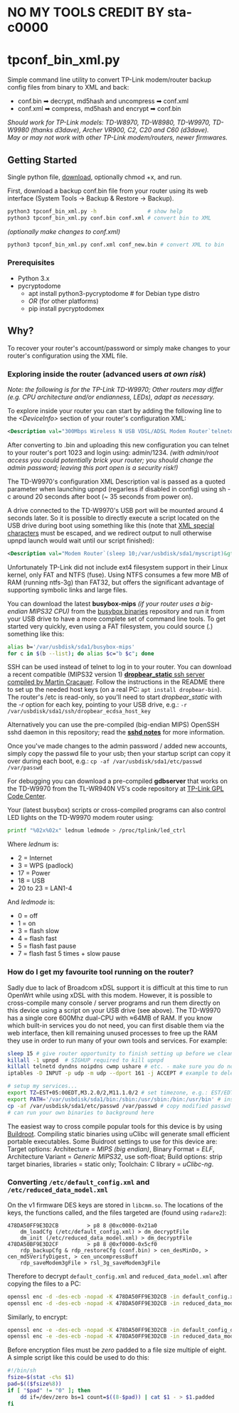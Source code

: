 # NO MY TOOLS CREDIT BY sta-c0000

# tpconf_bin_xml.py

Simple command line utility to convert TP-Link modem/router backup config files from binary to XML and back:
- conf.bin ➡ decrypt, md5hash and uncompress ➡ conf.xml
- conf.xml ➡ compress, md5hash and encrypt ➡ conf.bin

*Should work for TP-Link models: TD-W8970, TD-W8980, TD-W9970, TD-W9980 (thanks d3dave), Archer VR900, C2, C20 and C60 (d3dave).*<br>
*May or may not work with other TP-Link modem/routers, newer firmwares.*

## Getting Started

Single python file, [download](https://github.com/Sonaton11/tpconf-bin-xml/raw/master/tpconf-bin-xml.py), optionally chmod +x, and  run.

First, download a backup conf.bin file from your router using its web interface (System Tools → Backup & Restore → Backup).
```sh
python3 tpconf_bin_xml.py -h                # show help
python3 tpconf_bin_xml.py conf.bin conf.xml # convert bin to XML
```
*(optionally make changes to conf.xml)*
```sh
python3 tpconf_bin_xml.py conf.xml conf_new.bin # convert XML to bin
```
### Prerequisites

- Python 3.x
- pycryptodome
  - apt install python3-pycryptodome # for Debian type distro
  - *OR* (for other platforms)
  - pip install pycryptodomex

## Why?

To recover your router's account/password or simply make changes to your router's configuration using the XML file.

### Exploring inside the router (advanced users *at own risk*)
*Note: the following is for the TP-Link TD-W9970;  Other routers may differ (e.g. CPU architecture and/or endianness, LEDs), adapt as necessary.*

To explore inside your router you can start by adding the following line to the *\<DeviceInfo\>* section of your router's configuration XML:
```xml
<Description val="300Mbps Wireless N USB VDSL/ADSL Modem Router`telnetd -p 1023 -l login`" />
```
After converting to .bin and uploading this new configuration you can telnet to your router's port 1023 and login using: admin/1234. *(with admin/root access you could potentially brick your router; you should change the admin password; leaving this port open is a security risk!)*

The TD-W9970's configuration XML Description val is passed as a quoted parameter when launching upnpd (regarless if disabled in config) using sh -c around 20 seconds after boot (~ 35 seconds from power on).

A drive connected to the TD-W9970's USB port will be mounted around 4 seconds later.  So it is possible to directly execute a script located on the USB drive during boot using something like this (note that [XML special characters](https://stackoverflow.com/questions/1091945/what-characters-do-i-need-to-escape-in-xml-documents) must be escaped, and we redirect output to null otherwise upnpd launch would wait until our script finished):
```xml
<Description val="Modem Router`(sleep 10;/var/usbdisk/sda1/myscript)&gt;/dev/null &amp;`" />
```
Unfortunately TP-Link did not include ext4 filesystem support in their Linux kernel, only FAT and NTFS (fuse).  Using NTFS consumes a few more MB of RAM (running ntfs-3g) than FAT32, but offers the significant advantage of supporting symbolic links and large files.

You can download the latest **busybox-mips** *(if your router uses a big-endian MIPS32 CPU)* from the [busybox binaries](https://busybox.net/downloads/binaries/) repository and run it from your USB drive to have a more complete set of command line tools.  To get started very quickly, even using a FAT filesystem, you could source (.) something like this:

```sh
alias b='/var/usbdisk/sda1/busybox-mips'
for c in $(b --list); do alias $c="b $c"; done
```

SSH can be used instead of telnet to log in to your router.  You can download a recent compatible (MIPS32 version 1) [**dropbear_static** ssh server compiled by Martin Cracauer](https://github.com/cracauer/mFI-mPower-updated-sshd).  Follow the instructions in the README there to set up the needed host keys (on a real PC: `apt install dropbear-bin`).  The router's /etc is read-only, so you'll need to start *dropbear_static* with the *-r* option for each key, pointing to your USB drive, e.g.: `-r /var/usbdisk/sda1/ssh/dropbear_ecdsa_host_key`

Alternatively you can use the pre-compiled (big-endian MIPS) OpenSSH sshd daemon in this repository; read the **[sshd notes](sshd.md)** for more information.

Once you've made changes to the admin password / added new accounts, simply copy the passwd file to your usb; then your startup script can copy it over during each boot, e.g.: `cp -af /var/usbdisk/sda1/etc/passwd /var/passwd`

For debugging you can download a pre-compiled **gdbserver** that works on the TD-W9970 from the TL-WR940N V5's code repository at [TP-Link GPL Code Center](https://www.tp-link.com/en/support/gpl-code-center).

Your (latest busybox) scripts or cross-compiled programs can also control LED lights on the TD-W9970 modem router using:

```sh
printf "%02x%02x" lednum ledmode > /proc/tplink/led_ctrl
```

Where *lednum* is:
- 2 = Internet
- 3 = WPS (padlock)
- 17 = Power
- 18 = USB
- 20 to 23 = LAN1-4

And *ledmode* is:
- 0 = off
- 1 = on
- 3 = flash slow
- 4 = flash fast
- 5 = flash fast pause
- 7 = flash fast 5 times + slow pause

### How do I get my favourite tool running on the router?

Sadly due to lack of Broadcom xDSL support it is difficult at this time to run OpenWrt while using xDSL with this modem.  However, it is possible to cross-compile many console / server programs and run them directly on this device using a script on your USB drive (see above).
The TD-W9970 has a single core 600Mhz dual-CPU with ≈64MB of RAM.  If you know which built-in services you do not need, you can first disable them via the web interface, then kill remaining unused processes to free up the RAM they use in order to run many of your own tools and services.  For example:
```sh
sleep 15 # give router opportunity to finish setting up before we cleanup and setup our own services
killall -1 upnpd  # SIGHUP required to kill upnpd
killall telnetd dyndns noipdns cwmp ushare # etc. - make sure you do not depend on any of the services you kill
iptables -D INPUT -p udp -m udp --dport 161 -j ACCEPT # example to delete firewall's SNMP ACCEPT

# setup my services...
export TZ=EST+05:00EDT,M3.2.0/2,M11.1.0/2 # set timezone, e.g.: EST/EDT
export PATH='/var/usbdisk/sda1/bin:/sbin:/usr/sbin:/bin:/usr/bin' # insert USB drive's /bin into path
cp -af /var/usbdisk/sda1/etc/passwd /var/passwd # copy modified passwd file (accounts/passwords)
# can run your own binaries to background here
```
The easiest way to cross compile popular tools for this device is by using [Buildroot](https://buildroot.org/).  Compiling static binaries using uClibc will generate small efficient portable executables.
Some Buidroot settings to use for this device are: Target options: Architecture = *MIPS (big endian)*, Binary Format = *ELF*, Architecture Variant = *Generic MIPS32*, use soft-float; Build options: strip target binaries, libraries = static only; Toolchain: C library = *uClibc-ng*.

### Converting `/etc/default_config.xml` and `/etc/reduced_data_model.xml`

On the v1 firmware DES keys are stored in `libcmm.so`. The locations of the keys, the functions called, and the files targeted are (found using `radare2`):
```
478DA50FF9E3D2CB         > p8 8 @0xc0000-0x21a0
    dm_loadCfg (/etc/default_config.xml) > dm_decryptFile
    dm_init (/etc/reduced_data_model.xml) > dm_decryptFile
478DA50BF9E3D2CF         > p8 8 @0xf0000-0x5cf0
    rdp_backupCfg & rdp_restoreCfg (conf.bin) > cen_desMinDo, > cen_md5VerifyDigest, > cen_uncompressBuff
    rdp_saveModem3gFile > rsl_3g_saveModem3gFile
```
Therefore to decrypt `default_config.xml` and `reduced_data_model.xml` after copying the files to a PC:
```sh
openssl enc -d -des-ecb -nopad -K 478DA50FF9E3D2CB -in default_config.xml -out default_config_decrypted.xml
openssl enc -d -des-ecb -nopad -K 478DA50FF9E3D2CB -in reduced_data_model.xml -out reduced_data_model_decrypted.xml
```
Similarly, to encrypt:
```sh
openssl enc -e -des-ecb -nopad -K 478DA50FF9E3D2CB -in default_config_decrypted.xml -out default_config.xml
openssl enc -e -des-ecb -nopad -K 478DA50FF9E3D2CB -in reduced_data_model_decrypted.xml -out reduced_data_model.xml
```
Before encryption files must be *zero* padded to a file size multiple of eight.  A simple script like this could be used to do this:
```sh
#!/bin/sh
fsize=$(stat -c%s $1)
pad=$(($fsize%8))
if [ "$pad" != "0" ]; then
    dd if=/dev/zero bs=1 count=$((8-$pad)) | cat $1 - > $1.padded
fi
```
